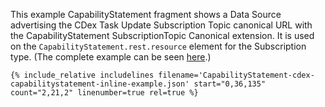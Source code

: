 
This example CapabilityStatement fragment shows a Data Source advertising the CDex Task Update Subscription Topic canonical URL with the CapabilityStatement SubscriptionTopic Canonical extension. It is used on the `CapabilityStatement.rest.resource` element for the Subscription type. (The complete example can be seen [here](CapabilityStatement-cdex-capabilitystatement-inline-example.html).)



~~~
{% include_relative includelines filename='CapabilityStatement-cdex-capabilitystatement-inline-example.json' start="0,36,135" count="2,21,2" linenumber=true rel=true %}
~~~